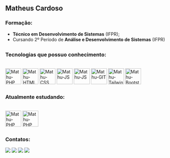 ## Matheus Cardoso 
### Formação: 
- **Técnico em Desenvolvimento de Sistemas** (IFPR);
- Cursando 2º Período de **Análise e Desenvolvimento de Sistemas** (IFPR)
##
### Tecnologias que possuo conhecimento: 
<div style="display: inline_block"><br> 
  <img align="center" alt="Mathu-PHP" height="auto" width="50" src="https://cdn.jsdelivr.net/gh/devicons/devicon@latest/icons/php/php-original.svg" /> 
  <img align="center" alt="Mathu-HTML" height="auto" width="50" src="https://cdn.jsdelivr.net/gh/devicons/devicon@latest/icons/html5/html5-original.svg"> 
  <img align="center" alt="Mathu-CSS" height="auto" width="50" src="https://cdn.jsdelivr.net/gh/devicons/devicon@latest/icons/css3/css3-original.svg" /> 
  <img align="center" alt="Mathu-JS" height="auto" width="50" src="https://cdn.jsdelivr.net/gh/devicons/devicon@latest/icons/javascript/javascript-original.svg" /> 
  <img align="center" alt="Mathu-JS" height="auto" width="50" src="https://cdn.jsdelivr.net/gh/devicons/devicon@latest/icons/python/python-original.svg" /> 
  <img align="center" alt="Mathu-GIT" height="auto" width="50" src="https://cdn.jsdelivr.net/gh/devicons/devicon@latest/icons/git/git-original.svg" /> 
  <img align="center" alt="Mathu-TailwindCSS" height="auto" width="50" src="https://cdn.jsdelivr.net/gh/devicons/devicon@latest/icons/tailwindcss/tailwindcss-original.svg" /> 
  <img align="center" alt="Mathu-Bootstrap" height="auto" width="50" src="https://cdn.jsdelivr.net/gh/devicons/devicon@latest/icons/bootstrap/bootstrap-original.svg" /> 
</div> 

## 

### Atualmente estudando: 

<div style="display: inline_block"><br> 
  <img align="center" alt="Mathu-PHP" height="auto" width="50" src="https://cdn.jsdelivr.net/gh/devicons/devicon@latest/icons/laravel/laravel-original.svg" /> 
  <img align="center" alt="Mathu-PHP" height="auto" width="50" src="https://cdn.jsdelivr.net/gh/devicons/devicon@latest/icons/java/java-original.svg" /> 
</div> 

## 

### Contatos: 

<div> 
  <a href="mailto:mathcardoso792@mail.com" target="_blank"><img src="https://img.shields.io/badge/Gmail-D14836?style=for-the-badge&logo=gmail&logoColor=white" target="_blank"></a> 
  <a href="https://wa.me/5545999286562" target="_blank"><img src="https://img.shields.io/badge/WhatsApp-25D366?style=for-the-badge&logo=whatsapp&logoColor=white" target="_blank"></a> 
  <a href="www.linkedin.com/in/matheussouzacardoso" target="_blank"><img src="https://img.shields.io/badge/-LinkedIn-%230077B5?style=for-the-badge&logo=linkedin&logoColor=white" target="_blank"></a> 
  <a href="https://www.instagram.com/mathu.cardoso" target="_blank"><img src="https://img.shields.io/badge/-Instagram-%23E4405F?style=for-the-badge&logo=instagram&logoColor=white" target="_blank"></a> 
</div>
